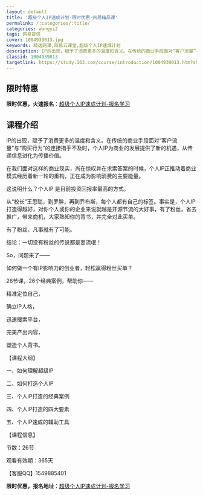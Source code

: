 ```yaml
---
layout: default
title: '超级个人IP速成计划-限时优惠-网易精品课'
permalink: /:categories/:title/
categories: wangyi2
tags: 网易提供
cover: 1004939013.jpg
keywords: 精选网课,网易云课堂,超级个人IP速成计划
description: IP的出现，赋予了消费更多的温度和含义。在传统的商业手段面对“客户流量”与“购买行为”的连接措手不及时，个人IP为商业的
classid: 1004939013
targetlink: https://study.163.com/course/introduction/1004939013.htm?share=1&shareId=1025206652&utm_campaign=share&utm_medium=iphoneShare&utm_source=&utm_u=1025206652
---
```


## 限时特惠

**限时优惠，火速报名**：[超级个人IP速成计划-报名学习](https://study.163.com/course/introduction/1004939013.htm?share=1&shareId=1025206652&utm_campaign=share&utm_medium=iphoneShare&utm_source=&utm_u=1025206652)

## 课程介绍

IP的出现，赋予了消费更多的温度和含义。在传统的商业手段面对“客户流量”与“购买行为”的连接措手不及时，个人IP为商业的发展提供了新的机遇，从传递信息进化为传播价值。



在我们面对这样的商业现实，尚在惊叹并在求索答案的时候，个人IP正推动着商业模式经历着新一轮的重构，正在成为影响消费的主要能量。



这说明什么？个人IP 是目前投资回报率最高的方式。



从“校长”王思聪，到罗胖，再到乔布斯，每个人都有自己的标签。事实是，个人IP打造得越好，对你个人或你的企业来说就越是开源节流的大好事，有了粉丝，省去推广，带来商机，大家熟知你的背书，并完全对此买单。

有了粉丝，凡事就有了可能。



结论：一切没有粉丝的传说都是耍流氓！



So，问题来了——

如何做一个有IP影响力的创业者，轻松赢得粉丝买单？



26节课，26个经典案例，帮助你——



精准定位自己，

确立IP人格，

迅速搜索平台，

完美产出内容，

塑造个人背书。



【课程大纲】

一、如何理解超级IP

二、如何打造个人IP

三、个人IP打造的经典案例 

四、个人IP打造的四大要素 

五、个人IP速成的辅助工具



【课程信息】

节数：26节

观看有效期：365天



【客服QQ】1549885401

**限时优惠，报名地址**：[超级个人IP速成计划-报名学习](https://study.163.com/course/introduction/1004939013.htm?share=1&shareId=1025206652&utm_campaign=share&utm_medium=iphoneShare&utm_source=&utm_u=1025206652)

